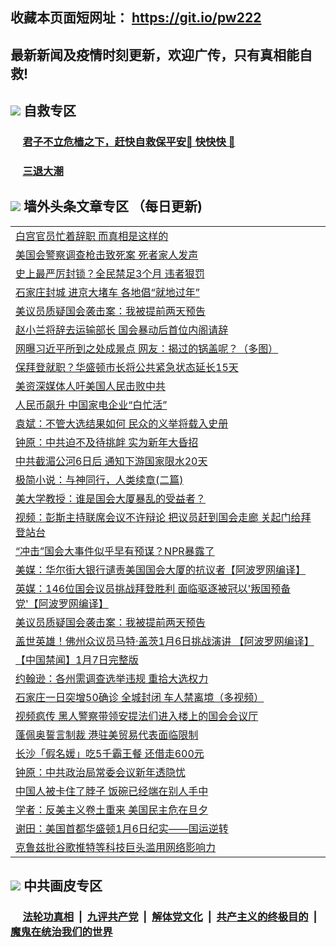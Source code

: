 ## 收藏本页面短网址： https://git.io/pw222
## 最新新闻及疫情时刻更新，欢迎广传，只有真相能自救! 



## <img src="https://img.icons8.com/cute-clipart/2x/circled-right.png">  自救专区

 ### &nbsp;&nbsp;&nbsp;&nbsp; [君子不立危樯之下，赶快自救保平安🍎 快快快 📩](https://github.com/pwgy/td/blob/master/README.md)
 
 ### &nbsp;&nbsp;&nbsp;&nbsp; [三退大潮](https://is.gd/fCPoKo) 
 
## <img src="https://img.icons8.com/cute-clipart/2x/circled-right.png"> 墙外头条文章专区 （每日更新)

<Table>
<tr><td colspan="2" align="left"><a href="https://lwdagxgb.xhuyd.press/?name=c1264358&key=encdeuyadochlaxz&from=pw2">白宫官员忙着辞职 而真相是这样的</a></td></tr>
<tr><td colspan="2" align="left"><a href="https://lwdagxgb.xhuyd.press/?name=c1264362&key=encdeuyadochlaxz&from=pw2">美国会警察调查枪击致死案 死者家人发声</a></td></tr>
<tr><td colspan="2" align="left"><a href="https://lwdagxgb.xhuyd.press/?name=c1264341&key=encdeuyadochlaxz&from=pw2">史上最严厉封锁？全民禁足3个月 违者狠罚</a></td></tr>
<tr><td colspan="2" align="left"><a href="https://lwdagxgb.xhuyd.press/?name=c1264361&key=encdeuyadochlaxz&from=pw2">石家庄封城 进京大堵车 各地倡“就地过年”</a></td></tr>
<tr><td colspan="2" align="left"><a href="https://lwdagxgb.xhuyd.press/?name=c1264360&key=encdeuyadochlaxz&from=pw2">美议员质疑国会袭击案：我被提前两天预告</a></td></tr>
<tr><td colspan="2" align="left"><a href="https://lwdagxgb.xhuyd.press/?name=c1264327&key=encdeuyadochlaxz&from=pw2">赵小兰将辞去运输部长 国会暴动后首位内阁请辞</a></td></tr>
<tr><td colspan="2" align="left"><a href="https://lwdagxgb.xhuyd.press/?name=c1264297&key=encdeuyadochlaxz&from=pw2">网曝习近平所到之处成景点  网友：揭过的锅盖呢？（多图）</a></td></tr>
<tr><td colspan="2" align="left"><a href="https://lwdagxgb.xhuyd.press/?name=c1264356&key=encdeuyadochlaxz&from=pw2">保拜登就职？华盛顿市长将公共紧急状态延长15天</a></td></tr>
<tr><td colspan="2" align="left"><a href="https://lwdagxgb.xhuyd.press/?name=c1264340&key=encdeuyadochlaxz&from=pw2">美资深媒体人吁美国人民击败中共</a></td></tr>
<tr><td colspan="2" align="left"><a href="https://lwdagxgb.xhuyd.press/?name=c1264359&key=encdeuyadochlaxz&from=pw2">人民币飙升 中国家电企业“白忙活”</a></td></tr>
<tr><td colspan="2" align="left"><a href="https://lwdagxgb.xhuyd.press/?name=c1264314&key=encdeuyadochlaxz&from=pw2">袁斌：不管大选结果如何 民众的义举将载入史册</a></td></tr>
<tr><td colspan="2" align="left"><a href="https://lwdagxgb.xhuyd.press/?name=c1264326&key=encdeuyadochlaxz&from=pw2">钟原：中共迫不及待挑衅 实为新年大昏招</a></td></tr>
<tr><td colspan="2" align="left"><a href="https://lwdagxgb.xhuyd.press/?name=c1264347&key=encdeuyadochlaxz&from=pw2">中共截湄公河6日后 通知下游国家限水20天</a></td></tr>
<tr><td colspan="2" align="left"><a href="https://lwdagxgb.xhuyd.press/?name=c1264351&key=encdeuyadochlaxz&from=pw2">极简小说：与神同行，人类续章(二篇)</a></td></tr>
<tr><td colspan="2" align="left"><a href="https://lwdagxgb.xhuyd.press/?name=c1264339&key=encdeuyadochlaxz&from=pw2">美大学教授：谁是国会大厦暴乱的受益者？</a></td></tr>
<tr><td colspan="2" align="left"><a href="https://lwdagxgb.xhuyd.press/?name=c1264315&key=encdeuyadochlaxz&from=pw2">视频：彭斯主持联席会议不许辩论 把议员赶到国会走廊 关起门给拜登站台</a></td></tr>
<tr><td colspan="2" align="left"><a href="https://lwdagxgb.xhuyd.press/?name=c1264302&key=encdeuyadochlaxz&from=pw2">“冲击”国会大事件似乎早有预谋？NPR暴露了</a></td></tr>
<tr><td colspan="2" align="left"><a href="https://lwdagxgb.xhuyd.press/?name=c1264301&key=encdeuyadochlaxz&from=pw2">美媒：华尔街大银行谴责美国国会大厦的抗议者【阿波罗网编译】</a></td></tr>
<tr><td colspan="2" align="left"><a href="https://lwdagxgb.xhuyd.press/?name=c1264365&key=encdeuyadochlaxz&from=pw2">英媒：146位国会议员挑战拜登胜利 面临驱逐被冠以&#039;叛国预备党&#039;【阿波罗网编译】</a></td></tr>
<tr><td colspan="2" align="left"><a href="https://lwdagxgb.xhuyd.press/?name=c1264303&key=encdeuyadochlaxz&from=pw2">美议员质疑国会袭击案：我被提前两天预告</a></td></tr>
<tr><td colspan="2" align="left"><a href="https://lwdagxgb.xhuyd.press/?name=c1264309&key=encdeuyadochlaxz&from=pw2">盖世英雄！佛州众议员马特·盖茨1月6日挑战演讲 【阿波罗网编译】</a></td></tr>
<tr><td colspan="2" align="left"><a href="https://lwdagxgb.xhuyd.press/?name=c1264305&key=encdeuyadochlaxz&from=pw2">【中国禁闻】1月7日完整版</a></td></tr>
<tr><td colspan="2" align="left"><a href="https://lwdagxgb.xhuyd.press/?name=c1264337&key=encdeuyadochlaxz&from=pw2">约翰逊：各州需调查选举违规 重拾大选权力</a></td></tr>
<tr><td colspan="2" align="left"><a href="https://lwdagxgb.xhuyd.press/?name=c1264325&key=encdeuyadochlaxz&from=pw2">石家庄一日突增50确诊 全城封闭 车人禁离境（多视频）</a></td></tr>
<tr><td colspan="2" align="left"><a href="https://lwdagxgb.xhuyd.press/?name=c1264318&key=encdeuyadochlaxz&from=pw2">视频疯传 黑人警察带领安提法们进入楼上的国会会议厅</a></td></tr>
<tr><td colspan="2" align="left"><a href="https://lwdagxgb.xhuyd.press/?name=c1264320&key=encdeuyadochlaxz&from=pw2">蓬佩奥誓言制裁 港驻美贸易代表面临限制</a></td></tr>
<tr><td colspan="2" align="left"><a href="https://lwdagxgb.xhuyd.press/?name=c1264328&key=encdeuyadochlaxz&from=pw2">长沙「假名媛」吃5千霸王餐 还借走600元</a></td></tr>
<tr><td colspan="2" align="left"><a href="https://lwdagxgb.xhuyd.press/?name=c1264348&key=encdeuyadochlaxz&from=pw2">钟原：中共政治局常委会议新年透隐忧</a></td></tr>
<tr><td colspan="2" align="left"><a href="https://lwdagxgb.xhuyd.press/?name=c1264366&key=encdeuyadochlaxz&from=pw2">中国人被卡住了脖子 饭碗已经端在别人手中</a></td></tr>
<tr><td colspan="2" align="left"><a href="https://lwdagxgb.xhuyd.press/?name=c1264343&key=encdeuyadochlaxz&from=pw2">学者：反美主义卷土重来 美国民主危在旦夕</a></td></tr>
<tr><td colspan="2" align="left"><a href="https://lwdagxgb.xhuyd.press/?name=c1264342&key=encdeuyadochlaxz&from=pw2">谢田：美国首都华盛顿1月6日纪实——国运逆转</a></td></tr>
<tr><td colspan="2" align="left"><a href="https://lwdagxgb.xhuyd.press/?name=c1264338&key=encdeuyadochlaxz&from=pw2">克鲁兹批谷歌推特等科技巨头滥用网络影响力</a></td></tr>
 </Table>

## <img src="https://img.icons8.com/cute-clipart/2x/circled-right.png"> 中共画皮专区


 ### &nbsp;&nbsp;&nbsp;&nbsp; [法轮功真相](https://github.com/begood0513/basic/blob/master/README.md) &nbsp;|&nbsp; [九评共产党](https://github.com/begood0513/9ping.md/blob/master/README.md) &nbsp;|&nbsp; [解体党文化](https://github.com/begood0513/jtdwh.md/blob/master/README.md)   &nbsp;|&nbsp; [共产主义的终极目的](https://github.com/begood0513/gczydzjmd.md/blob/master/README.md) &nbsp;|&nbsp; [魔鬼在统治我们的世界](https://github.com/begood0513/gczydzjmd.md/blob/master/README.md) 

